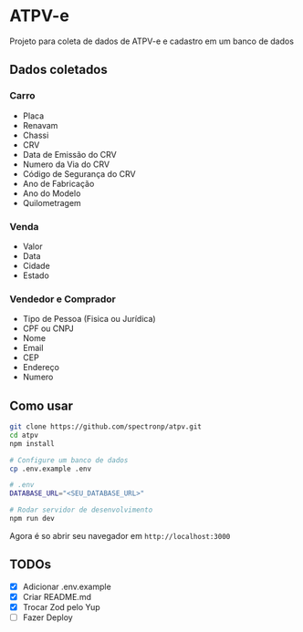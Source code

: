 # ATPV-e

Projeto para coleta de dados de ATPV-e e cadastro em um banco de dados

## Dados coletados

### Carro
- Placa
- Renavam
- Chassi
- CRV
- Data de Emissão do CRV
- Numero da Via do CRV
- Código de Segurança do CRV
- Ano de Fabricação
- Ano do Modelo
- Quilometragem

### Venda
- Valor
- Data
- Cidade
- Estado

### Vendedor e Comprador
- Tipo de Pessoa (Fisica ou Jurídica)
- CPF ou CNPJ
- Nome
- Email
- CEP
- Endereço
- Numero

## Como usar

```bash
git clone https://github.com/spectronp/atpv.git 
cd atpv
npm install

# Configure um banco de dados
cp .env.example .env

# .env
DATABASE_URL="<SEU_DATABASE_URL>"

# Rodar servidor de desenvolvimento
npm run dev
```
Agora é so abrir seu navegador em `http://localhost:3000`

## TODOs

- [X] Adicionar .env.example
- [X] Criar README.md
- [X] Trocar Zod pelo Yup
- [ ] Fazer Deploy